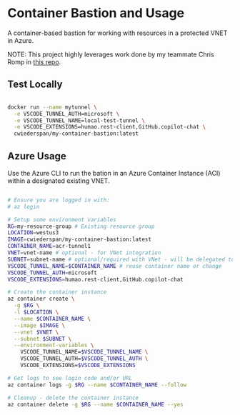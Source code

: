 # Container Bastion and Usage

A container-based bastion for working with resources in a protected VNET in Azure.

NOTE: This project highly leverages work done by my teammate Chris Romp in [this repo](https://github.com/ChrisRomp/vscodetunnel).

## Test Locally

```bash

docker run --name mytunnel \
  -e VSCODE_TUNNEL_AUTH=microsoft \
  -e VSCODE_TUNNEL_NAME=local-test-tunnel \
  -e VSCODE_EXTENSIONS=humao.rest-client,GitHub.copilot-chat \
  cwiederspan/my-container-bastion:latest

```

## Azure Usage

Use the Azure CLI to run the bation in an Azure Container Instance (ACI) within a designated existing VNET.

```bash

# Ensure you are logged in with:
# az login

# Setup some environment variables
RG=my-resource-group # Existing resource group
LOCATION=westus3
IMAGE=cwiederspan/my-container-bastion:latest
CONTAINER_NAME=acr-tunnel1
VNET=vnet-name # optional - for VNet integration
SUBNET=subnet-name # optional/required with VNet - will be delegated to ACI
VSCODE_TUNNEL_NAME=$CONTAINER_NAME # reuse container name or change
VSCODE_TUNNEL_AUTH=microsoft
VSCODE_EXTENSIONS=humao.rest-client,GitHub.copilot-chat

# Create the container instance
az container create \
  -g $RG \
  -l $LOCATION \
  --name $CONTAINER_NAME \
  --image $IMAGE \
  --vnet $VNET \
  --subnet $SUBNET \
  --environment-variables \
    VSCODE_TUNNEL_NAME=$VSCODE_TUNNEL_NAME \
    VSCODE_TUNNEL_AUTH=$VSCODE_TUNNEL_AUTH \
    VSCODE_EXTENSIONS=$VSCODE_EXTENSIONS

# Get logs to see login code and/or URL
az container logs -g $RG --name $CONTAINER_NAME --follow

# Cleanup - delete the container instance
az container delete -g $RG --name $CONTAINER_NAME --yes

```